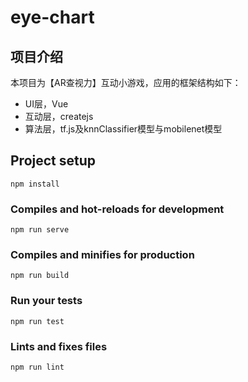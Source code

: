 # eye-chart

## 项目介绍
本项目为【AR查视力】互动小游戏，应用的框架结构如下：
+ UI层，Vue
+ 互动层，createjs
+ 算法层，tf.js及knnClassifier模型与mobilenet模型


## Project setup
```
npm install
```

### Compiles and hot-reloads for development
```
npm run serve
```

### Compiles and minifies for production
```
npm run build
```

### Run your tests
```
npm run test
```

### Lints and fixes files
```
npm run lint
```
